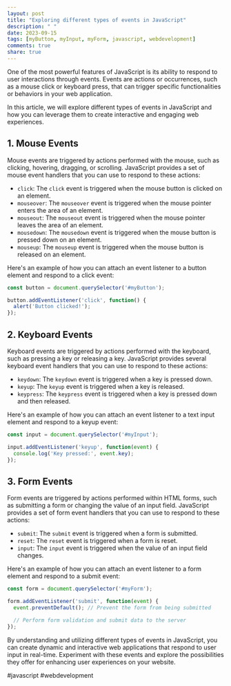 ```yaml
---
layout: post
title: "Exploring different types of events in JavaScript"
description: " "
date: 2023-09-15
tags: [myButton, myInput, myForm, javascript, webdevelopment]
comments: true
share: true
---
```


One of the most powerful features of JavaScript is its ability to respond to user interactions through events. Events are actions or occurrences, such as a mouse click or keyboard press, that can trigger specific functionalities or behaviors in your web application.

In this article, we will explore different types of events in JavaScript and how you can leverage them to create interactive and engaging web experiences.

## 1. Mouse Events

Mouse events are triggered by actions performed with the mouse, such as clicking, hovering, dragging, or scrolling. JavaScript provides a set of mouse event handlers that you can use to respond to these actions:

- `click`: The `click` event is triggered when the mouse button is clicked on an element.
- `mouseover`: The `mouseover` event is triggered when the mouse pointer enters the area of an element.
- `mouseout`: The `mouseout` event is triggered when the mouse pointer leaves the area of an element.
- `mousedown`: The `mousedown` event is triggered when the mouse button is pressed down on an element.
- `mouseup`: The `mouseup` event is triggered when the mouse button is released on an element.

Here's an example of how you can attach an event listener to a button element and respond to a click event:

```javascript
const button = document.querySelector('#myButton');

button.addEventListener('click', function() {
  alert('Button clicked!');
});
```

## 2. Keyboard Events

Keyboard events are triggered by actions performed with the keyboard, such as pressing a key or releasing a key. JavaScript provides several keyboard event handlers that you can use to respond to these actions:

- `keydown`: The `keydown` event is triggered when a key is pressed down.
- `keyup`: The `keyup` event is triggered when a key is released.
- `keypress`: The `keypress` event is triggered when a key is pressed down and then released.

Here's an example of how you can attach an event listener to a text input element and respond to a keyup event:

```javascript
const input = document.querySelector('#myInput');

input.addEventListener('keyup', function(event) {
  console.log('Key pressed:', event.key);
});
```

## 3. Form Events

Form events are triggered by actions performed within HTML forms, such as submitting a form or changing the value of an input field. JavaScript provides a set of form event handlers that you can use to respond to these actions:

- `submit`: The `submit` event is triggered when a form is submitted.
- `reset`: The `reset` event is triggered when a form is reset.
- `input`: The `input` event is triggered when the value of an input field changes.

Here's an example of how you can attach an event listener to a form element and respond to a submit event:

```javascript
const form = document.querySelector('#myForm');

form.addEventListener('submit', function(event) {
  event.preventDefault(); // Prevent the form from being submitted

  // Perform form validation and submit data to the server
});
```

By understanding and utilizing different types of events in JavaScript, you can create dynamic and interactive web applications that respond to user input in real-time. Experiment with these events and explore the possibilities they offer for enhancing user experiences on your website.

#javascript #webdevelopment